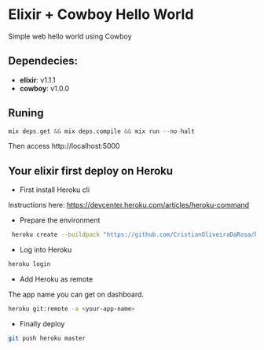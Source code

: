 # Elixir + Cowboy Hello World
Simple web hello world using Cowboy

## Dependecies:
  - **elixir**: v1.1.1
  - **cowboy**: v1.0.0

## Runing
```Elixir
mix deps.get && mix deps.compile && mix run --no-halt
```
Then access http://localhost:5000

## Your elixir first deploy on Heroku
 - First install Heroku cli

 Instructions here: https://devcenter.heroku.com/articles/heroku-command
 - Prepare the environment
```bash
 heroku create --buildpack "https://github.com/CristianOliveiraDaRosa/heroku-buildpack-elixir.git"
```
- Log into Heroku
```bash
heroku login
```
- Add Heroku as remote

The app name you can get on dashboard.
```bash
heroku git:remote -a <your-app-name>
```

- Finally deploy
```bash
git push heroku master
```
